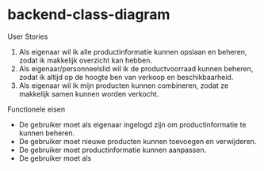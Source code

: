 # backend-class-diagram

User Stories

1) Als eigenaar wil ik alle productinformatie kunnen opslaan en beheren, zodat ik makkelijk overzicht kan hebben.
2) Als eigenaar/personneelslid wil ik de productvoorraad kunnen beheren, zodat ik altijd op de hoogte ben van verkoop en beschikbaarheid.
3) Als eigenaar wil ik mijn producten kunnen combineren, zodat ze makkelijk samen kunnen worden verkocht.

Functionele eisen

- De gebruiker moet als eigenaar ingelogd zijn om productinformatie te kunnen beheren.
- De gebruiker moet nieuwe producten kunnen toevoegen en verwijderen.
- De gebruiker moet productinformatie kunnen aanpassen.
- De gebruiker moet als 
